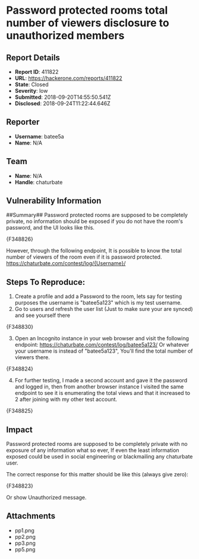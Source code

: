 # Password protected rooms total number of viewers disclosure to unauthorized members

## Report Details
- **Report ID**: 411822
- **URL**: https://hackerone.com/reports/411822
- **State**: Closed
- **Severity**: low
- **Submitted**: 2018-09-20T14:55:50.541Z
- **Disclosed**: 2018-09-24T11:22:44.646Z

## Reporter
- **Username**: batee5a
- **Name**: N/A

## Team
- **Name**: N/A
- **Handle**: chaturbate

## Vulnerability Information
##Summary##
Password protected rooms are supposed to be completely private, no information should be exposed if you do not have the room's password, and the UI looks like this.

{F348826}

However, through the following endpoint, It is possible to know the total number of viewers of the room even if it is password protected.
https://chaturbate.com/contest/log/{Username}/

## Steps To Reproduce:

  1.  Create a profile and add a Password to the room, lets say for testing purposes the username is "batee5a123" which is my test username.
  2. Go to users and refresh the user list (Just to make sure your are synced) and see yourself there

{F348830}

  3. Open an Incognito instance in your web browser and visit the following endpoint:
https://chaturbate.com/contest/log/batee5a123/ Or whatever your username is instead of "batee5a123", You'll find the total number of viewers there.

{F348824}

  4. For further testing, I made a second account and gave it the password and logged in, then from another browser instance I visited the same endpoint to see it is enumerating the total views and that it increased to 2 after joining with my other test account.

{F348825}

## Impact

Password protected rooms are supposed to be completely private with no exposure of any information what so ever, If even the least information exposed could be used in social engineering or blackmailing any chaturbate user.

The correct response for this matter should be like this (always give zero):

{F348823}

Or show Unauthorized message.

## Attachments
- pp1.png
- pp2.png
- pp3.png
- pp5.png
